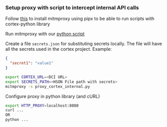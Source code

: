 ### Setup proxy with script to intercept internal API calls

Follow [this](https://docs.mitmproxy.org/stable/overview-installation/#installation-from-the-python-package-index-pypi) to install mitmproxy using pipx to be able to run scripts with cortex-python library

Run mitmproxy with our [python script](proxy_cortex_internal.py) 

Create a file `secrets.json` for substituting secrets locally. The file will have all the secrets used in the cortex project. Example:
```json
{
  "secret1": "value1"
}
```

```bash
export CORTEX_URL=<DCI URL>
export SECRETS_PATH=<HSON File path with secrets>
mitmproxy -s proxy_cortex_internal.py
```

Configure proxy in python library (and cURL)
```bash
export HTTP_PROXY=localhost:8080
curl ...
OR
python ...
```
